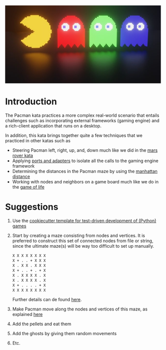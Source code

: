 ![Pacman](pacman.jpg)

# Introduction

The Pacman kata practices a more complex real-world scenario that entails challenges such as incorporating external frameworks (gaming engine) and a rich-client application that runs on a desktop. 

In addition, this kata brings together quite a few techniques that we practiced in other katas such as

- Steering Pacman left, right, up, and, down much like we did in the [mars rover kata](../mars-rover)
- Applying [ports and adapters](https://github.com/zhendrikse/tdd/wiki/Hexagonal-Architecture) to isolate all the calls to the gaming engine framework
- Determining the distances in the Pacman maze by using the [manhattan distance](../manhattan-distance)
- Working with nodes and neighbors on a game board much like we do in the [game of life](../game-of-life)

# Suggestions

1. Use the [cookiecutter template for test-driven development of (Python) games](https://github.com/zhendrikse/tdd/tree/master/cookiecutter)  
2. Start by creating a maze consisting from nodes and vertices. It is preferred to construct this set of connected nodes from file or string, since the ultimate maze(s) will be way too difficult to set up manually.

   ```
   X X X X X X X X
   X + . . + X X X
   X . X X . X X X
   X + . . + . + X
   X . X X X X . X
   X . X X X X . X
   X + . . . . + X
   X X X X X X X X
   ```
   Further details can de found [here](https://pacmancode.com/maze-basics).
5. Make Pacman move along the nodes and vertices of this maze, as explained [here](https://pacmancode.com/node-movement-part-1)
6. Add the pellets and eat them
7. Add the ghosts by giving them random movements
8. Etc.
